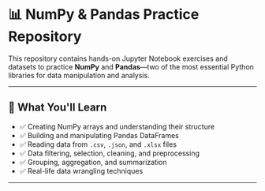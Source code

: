 # 📊 NumPy & Pandas Practice Repository

This repository contains hands-on Jupyter Notebook exercises and datasets to practice **NumPy** and **Pandas**—two of the most essential Python libraries for data manipulation and analysis.

---

## 🧠 What You'll Learn

- ✅ Creating NumPy arrays and understanding their structure
- ✅ Building and manipulating Pandas DataFrames
- ✅ Reading data from `.csv`, `.json`, and `.xlsx` files
- ✅ Data filtering, selection, cleaning, and preprocessing
- ✅ Grouping, aggregation, and summarization
- ✅ Real-life data wrangling techniques

---
